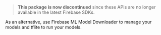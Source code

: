 > **This package is now discontinued** since these APIs are no longer available in the latest Firebase SDKs.

As an alternative, use Firebase ML Model Downloader to manage your models and tflite to run your models.
